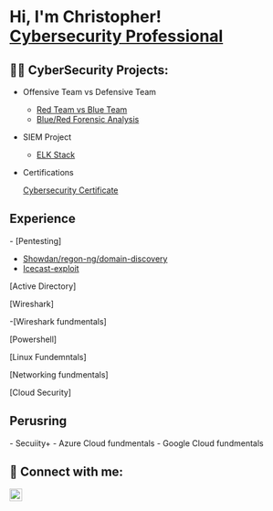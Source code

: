 <h1>Hi, I'm Christopher! <br/><a <a href="https://www.linkedin.com/in/chrismee11/">Cybersecurity Professional</a>

<h2>👨‍💻 CyberSecurity Projects:</h2>

- Offensive Team vs Defensive Team </b>
  - [Red Team vs Blue Team](https://github.com/ChrisMee1/Offensive-Team-Red-vs-Defensive-Team-Blue-/blob/main/Red%20Team%20vs%20Blue%20Team.pdf)
  - [Blue/Red Forensic Analysis](https://github.com/ChrisMee1/Blue-Red-Forensic/blob/main/Blue-Red-Forensic.pdf)
- SIEM Project </b>
  - [ELK Stack](https://github.com/ChrisMee1/Elk_Project)

- Certifications </b>
  
  [Cybersecurity Certificate](https://www.credly.com/badges/c3f2985d-60cb-45cb-b02a-e7fda1f6a8ab?source=linked_in_profile)

<h2>Experience</h2>
- [Pentesting]

  - [Showdan/regon-ng/domain-discovery](https://github.com/ChrisMee1/Penetration-Testing/blob/main/Pentest%201.pdf)
  - [Icecast-exploit](https://github.com/ChrisMee1/Penetration-Testing/blob/main/Pentesting%202.pdf)

[Active Directory]

[Wireshark]
  
   -[Wireshark fundmentals]

[Powershell]

[Linux Fundemntals]

[Networking fundmentals]

[Cloud Security]

<h2>Perusring</h2>
- Secuiity+
- Azure Cloud fundmentals
- Google Cloud fundmentals

<h2> 🤳 Connect with me:</h2>

[<img align="left" alt="Christopher Meenach | LinkedIn" width="22px" src="https://cdn.jsdelivr.net/npm/simple-icons@v3/icons/linkedin.svg" />][linkedin]

[linkedin]: https://linkedin.com/in/chrismee11
